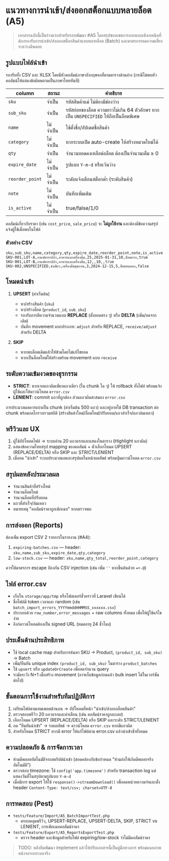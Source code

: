 # แนวทางการนำเข้า/ส่งออกสต็อกแบบหลายล็อต (A5)

> เอกสารฉบับนี้เป็นร่างแรกสำหรับรอบพัฒนา #A5 โดยสรุปขอบเขตการออกแบบเชิงเทคนิคที่ต้องรองรับการนำเข้า/ส่งออกสต็อกสินค้าแบบหลายล็อต (Batch) และมาตรการลดความเสี่ยงระหว่างดีพลอย

## รูปแบบไฟล์นำเข้า

รองรับทั้ง CSV และ XLSX โดยมีหัวคอลัมน์ภาษาอังกฤษคงที่ตามตารางด้านล่าง (กรณีไม่พบหัวคอลัมน์ให้แสดงข้อผิดพลาดเป็นภาษาไทยทันที)

| column | สถานะ | คำอธิบาย |
| --- | --- | --- |
| `sku` | จำเป็น | รหัสสินค้าแม่ ไม่ต้องมีช่องว่าง | 
| `sub_sku` | จำเป็น | รหัสย่อยของล็อต ความยาวไม่เกิน 64 ตัวอักษร หากเป็น `UNSPECIFIED` ให้ถือเป็นล็อตพิเศษ | 
| `name` | ไม่จำเป็น | ใช้ตั้งชื่อ/อัปเดตชื่อสินค้า | 
| `category` | ไม่จำเป็น | หากระบบเปิด auto-create ให้สร้างหมวดใหม่ได้ | 
| `qty` | จำเป็น | จำนวนยอดคงเหลือต่อล็อต ต้องเป็นจำนวนเต็ม ≥ 0 | 
| `expire_date` | ไม่จำเป็น | รูปแบบ `Y-m-d` หรือเว้นว่าง | 
| `reorder_point` | ไม่จำเป็น | ระดับแจ้งเตือนสต็อกต่ำ (ระดับสินค้า) | 
| `note` | ไม่จำเป็น | บันทึกเพิ่มเติม | 
| `is_active` | ไม่จำเป็น | true/false/1/0 | 

คอลัมน์เกี่ยวกับราคา (เช่น `cost_price`, `sale_price`) จะ **ไม่ถูกใช้งาน** และต้องมีข้อความสรุปแจ้งผู้ใช้เมื่อพบในไฟล์

### ตัวอย่าง CSV

```csv
sku,sub_sku,name,category,qty,expire_date,reorder_point,note,is_active
SKU-001,LOT-A,กาแฟอาราบิก้า,อาหารและเครื่องดื่ม,25,2025-01-31,10,ล็อตแรก,true
SKU-001,LOT-B,กาแฟอาราบิก้า,อาหารและเครื่องดื่ม,12,,10,,true
SKU-002,UNSPECIFIED,ชาเขียว,เครื่องดื่มสุขภาพ,3,2024-12-15,5,ล็อตทดลอง,false
```

## โหมดนำเข้า

1. **UPSERT** (ค่าเริ่มต้น)
   - หา/สร้างสินค้า (`sku`)
   - หา/สร้างล็อต (`product_id`, `sub_sku`)
   - รองรับการตีความจำนวนแบบ **REPLACE** (ตั้งยอดตรง ๆ) หรือ **DELTA** (เพิ่ม/ลดจากเดิม)
   - บันทึก movement แยกประเภท: `adjust` สำหรับ REPLACE, `receive/adjust` สำหรับ DELTA

2. **SKIP**
   - หากพบล็อตเดิมแล้วให้ข้ามโดยไม่แก้ไขยอด
   - หากเป็นล็อตใหม่ให้สร้างพร้อม movement แบบ `receive`

## ระดับความเข้มงวดของธุรกรรม

- **STRICT**: หากเจอแถวผิดเพียงแถวเดียว (ใน chunk ใด ๆ) ให้ rollback ทั้งไฟล์ พร้อมแจ้งผู้ใช้และให้ดาวน์โหลด `error.csv`
- **LENIENT**: commit แถวที่ถูกต้อง ส่วนแถวผิดสะสมลง `error.csv`

การประมวลผลควรแบ่งเป็น chunk (ค่าเริ่มต้น 500 แถว) และอยู่ภายใต้ DB transaction ต่อ chunk พร้อมกลไกรวบรวมสถิติ (สร้างสินค้าใหม่/ล็อตใหม่/ปรับยอด/แถวสำเร็จ/แถวล้มเหลว)

## พรีวิวและ UX

1. ผู้ใช้อัปโหลดไฟล์ → ระบบอ่าน 20 แถวแรกและแสดงในตาราง (Highlight แถวผิด)
2. แสดงข้อความไทยสรุป mapping ของคอลัมน์ + ตัวเลือกโหมด UPSERT (REPLACE/DELTA) หรือ SKIP และ STRICT/LENIENT
3. เมื่อกด "นำเข้า" ระบบประมวลผลและสรุปผลในหน้าผลลัพธ์ พร้อมปุ่มดาวน์โหลด `error.csv`

## สรุปผลหลังประมวลผล

- จำนวนสินค้าที่สร้างใหม่
- จำนวนล็อตใหม่
- จำนวนล็อตที่ปรับยอด
- แถวที่สำเร็จ/ล้มเหลว
- หมายเหตุ "คอลัมน์ราคาถูกเพิกเฉย" หากตรวจพบ

## การส่งออก (Reports)

ต้องเพิ่ม export CSV 2 รายการในรายงาน (#A4):

1. `expiring-batches.csv` — header: `sku,name,sub_sku,expire_date,qty,category`
2. `low-stock.csv` — header: `sku,name,qty_total,reorder_point,category`

ควรใช้มาตรการ escape ป้องกัน CSV injection (เช่น เพิ่ม `''` หากขึ้นต้นด้วย `=+-@`)

## ไฟล์ error.csv

- เก็บใน `storage/app/tmp` หรือโฟลเดอร์ชั่วคราวที่ Laravel เขียนได้
- ชื่อไฟล์มี token เวลาและ random (เช่น `batch_import_errors_YYYYmmddHHMMSS_xxxxxx.csv`)
- ประกอบด้วย `row_number,error_messages` + raw columns ทั้งหมด เพื่อให้ผู้ใช้แก้ไขง่าย
- ลิงก์ดาวน์โหลดต้องเป็น signed URL (หมดอายุ 24 ชั่วโมง)

## ประเด็นด้านประสิทธิภาพ

- ใช้ local cache map สำหรับการค้นหา SKU → Product, `(product_id, sub_sku)` → Batch
- เพิ่ม/ยืนยัน unique index `(product_id, sub_sku)` ในตาราง `product_batches`
- ใช้ `upsert` หรือ `updateOrCreate` เพื่อลดจำนวน query
- ระมัดระวัง N+1 เมื่อสร้าง movement (อาจเก็บข้อมูลก่อนแล้ว bulk insert ได้ในเวอร์ชันต่อไป)

## ขั้นตอนการใช้งานสำหรับทีมปฏิบัติการ

1. เตรียมไฟล์ตามเทมเพลตด้านบน → อัปโหลดที่หน้า "นำเข้า/ส่งออกล็อตสินค้า"
2. ตรวจสอบพรีวิว 20 แถวแรกและคำเตือน (เช่น คอลัมน์ราคาถูกละเลย)
3. เลือกโหมด UPSERT (REPLACE/DELTA) หรือ SKIP และระดับ STRICT/LENIENT
4. กด "ยืนยันนำเข้า" → รอผลลัพธ์ → ดาวน์โหลด `error.csv` หากมีแถวผิด
5. สำหรับโหมด STRICT หากมี error ให้แก้ไฟล์ตาม error.csv แล้วนำเข้าซ้ำทั้งหมด

## ความปลอดภัย & การจัดการเวลา

- ห้ามดีพลอยอัตโนมัติจากสคริปต์นำเข้า (สอดคล้องกับข้อกำหนด "ห้ามก่อให้เกิดดีพลอยจริงอัตโนมัติ")
- ตรวจสอบ timezone: ใช้ `config('app.timezone')` สำหรับ transaction log แต่แสดงวันที่ในสรุปตามรูปแบบ `Y-m-d`
- เมื่อมีการ export ให้ใช้ `response()->streamDownload()` เพื่อลดหน่วยความจำและตั้ง header `Content-Type: text/csv; charset=UTF-8`

## การทดสอบ (Pest)

- `tests/Feature/Import/A5_BatchImportTest.php`
  - ครอบคลุมพรีวิว, UPSERT-REPLACE, UPSERT-DELTA, SKIP, STRICT vs LENIENT, การเพิกเฉยคอลัมน์ราคา
- `tests/Feature/Export/A5_ReportsExportTest.php`
  - ตรวจ header และข้อมูลสำหรับไฟล์ expiring/low-stock ว่าไม่มีคอลัมน์ราคา

> TODO: หลังทีมพัฒนา implement แล้วให้ปรับเอกสารนี้เป็นคู่มือทางการ พร้อมแนบภาพหน้าจอจากระบบจริง
